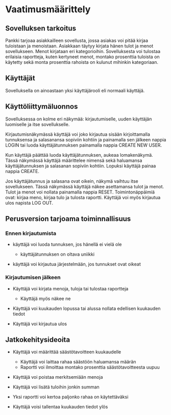 # Vaatimusmäärittely

## Sovelluksen tarkoitus
Pankki tarjoaa asiakkailleen sovellusta, jossa asiakas voi pitää kirjaa tuloistaan ja menoistaan. Asiakkaan täytyy kirjata hänen tulot ja menot sovellukseen. Menot kirjataan eri kategorioihin. Sovelluksesta voi tulostaa erilaisia raportteja, kuten kertyneet menot, montako prosenttia tuloista on käytetty sekä monta prosenttia rahoista on kulunut mihinkin kategoriaan. 

## Käyttäjät
Sovelluksella on ainoastaan yksi käyttäjärooli eli normaali käyttäjä.

## Käyttöliittymäluonnos

Sovelluksessa on kolme eri näkymää: kirjautumiselle, uuden käyttäjän luomiselle ja itse sovellukselle.

Kirjautumisnäkymässä käyttäjä voi joko kirjautua sisään kirjoittamalla tunnuksensa ja salasanansa sopiviin kohtiin ja painamalla sen jälkeen nappia LOGIN tai luoda käyttäjätunnuksen painamalla nappia CREATE NEW USER.

Kun käyttäjä päättää luoda käyttäjätunnuksen, aukeaa lomakenäkymä. Tässä näkymässä käyttäjä määrittelee nimensä sekä haluamansa käyttäjätunnuksen ja salasanan sopiviin kohtiin. Lopuksi käyttäjä painaa nappia CREATE.

Jos käyttäjätunnus ja salasana ovat oikein, näkymä vaihtuu itse sovellukseen. Tässä näkymässä käyttäjä näkee asettamansa tulot ja menot. Tulot ja menot voi nollata painamalla nappia RESET. Toimintonäppäimiä ovat: kirjaa meno, kirjaa tulo ja tulosta raportti. Käyttäjä voi myös kirjautua ulos napista LOG OUT.

## Perusversion tarjoama toiminnallisuus

### Ennen kirjautumista

- käyttäjä voi luoda tunnuksen, jos hänellä ei vielä ole
  - käyttäjätunnuksen on oltava uniikki

- käyttäjä voi kirjautua järjestelmään, jos tunnukset ovat oikeat

### Kirjautumisen jälkeen

- Käyttäjä voi kirjata menoja, tuloja tai tulostaa raportteja
  - Käyttäjä myös näkee ne

- Käyttäjä voi kuukauden lopussa tai alussa nollata edellisen kuukauden tiedot

- Käyttäjä voi kirjautua ulos

## Jatkokehitysideoita

- Käyttäjä voi määrittää säästötavoitteen kuukaudelle 
  - Käyttäjä voi laittaa rahaa säästöön haluamansa määrän
  - Raportti voi ilmoittaa montako prosenttia säästötavoitteesta uupuu

- Käyttäjä voi poistaa merkitsemiään menoja

- Käyttäjä voi lisätä tuloihin jonkin summan

- Yksi raportti voi kertoa paljonko rahaa on käytettäväksi

- Käyttäjä voisi tallentaa kuukauden tiedot ylös

